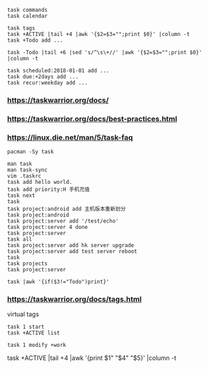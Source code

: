 
    task commands
    task calendar

    task tags
    task +ACTIVE |tail +4 |awk '{$2=$3="";print $0}' |column -t
    task +Todo add ...

    task -Todo |tail +6 |sed 's/^\s\+//' |awk '{$2=$3="";print $0}' |column -t

    task scheduled:2018-01-01 add ...
    task due:+2days add ...
    task recur:weekday add ...

### https://taskwarrior.org/docs/
### https://taskwarrior.org/docs/best-practices.html
### https://linux.die.net/man/5/task-faq

    pacman -Sy task

    man task
    man task-sync
    vim .taskrc
    task add hello world.
    task add priority:H 手机充值
    task next
    task
    task project:android add 主机版本重新划分
    task project:android
    task project:server add '/test/echo'
    task project:server 4 done
    task project:server
    task all
    task project:server add hk server upgrade
    task project:server add test server reboot
    task
    task projects
    task project:server

    task |awk '{if($3!="Todo")print}'

### https://taskwarrior.org/docs/tags.html

virtual tags

    task 1 start
    task +ACTIVE list

    task 1 modify +work

task +ACTIVE |tail +4 |awk '{print $1" "$4" "$5}' |column -t 
